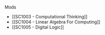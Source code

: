 Mods
- [[SC1003 - Computational Thinking]]
- [[SC1004 - Linear Algebra For Computing]]
- [[SC1005 - Digital Logic]]